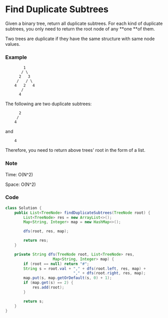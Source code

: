 # Find Duplicate Subtrees

Given a binary tree, return all duplicate subtrees. For each kind of duplicate subtrees, you only need to return the root node of any **one **of them.

Two trees are duplicate if they have the same structure with same node values.

### Example

```
        1
       / \
      2   3
     /   / \
    4   2   4
       /
      4
```

The following are two duplicate subtrees:

```
      2
     /
    4
```

and

```
    4
```

Therefore, you need to return above trees' root in the form of a list.

### Note

Time: O\(N^2\)

Space: O\(N^2\)

### Code

```java
class Solution {
    public List<TreeNode> findDuplicateSubtrees(TreeNode root) {
        List<TreeNode> res = new ArrayList<>();
        Map<String, Integer> map = new HashMap<>();

        dfs(root, res, map);

        return res;
    }

    private String dfs(TreeNode root, List<TreeNode> res, 
                     Map<String, Integer> map) {
        if (root == null) return "#";
        String s = root.val + "," + dfs(root.left, res, map) + 
                              "," + dfs(root.right, res, map);
        map.put(s, map.getOrDefault(s, 0) + 1);
        if (map.get(s) == 2) {
            res.add(root);
        }

        return s;
    }
}
```



